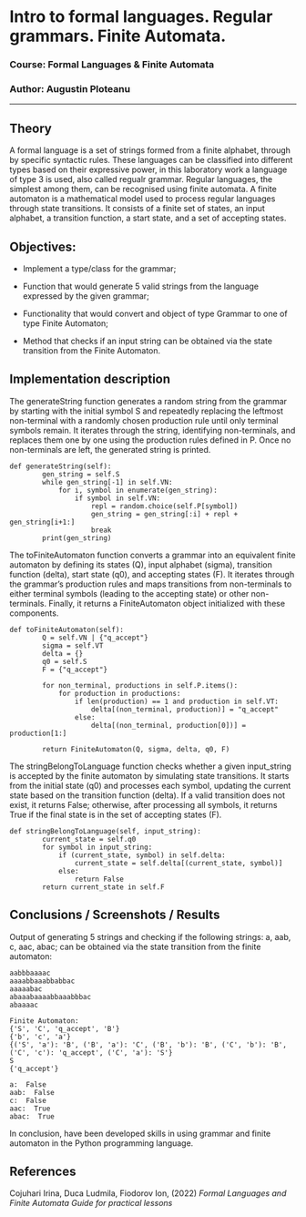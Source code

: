 # Intro to formal languages. Regular grammars. Finite Automata.

### Course: Formal Languages & Finite Automata
### Author: Augustin Ploteanu

----

## Theory
A formal language is a set of strings formed from a finite alphabet, through by specific syntactic rules. These languages can be classified into different types based on their expressive power, in this laboratory work a language of type 3 is used, also called regualr grammar. Regular languages, the simplest among them, can be recognised using finite automata. A finite automaton is a mathematical model used to process regular languages through state transitions. It consists of a finite set of states, an input alphabet, a transition function, a start state, and a set of accepting states.


## Objectives:

* Implement a type/class for the grammar;

* Function that would generate 5 valid strings from the language expressed by the given grammar;

* Functionality that would convert and object of type Grammar to one of type Finite Automaton;

* Method that checks if an input string can be obtained via the state transition from the Finite Automaton.


## Implementation description

The generateString function generates a random string from the grammar by starting with the initial symbol S and repeatedly replacing the leftmost non-terminal with a randomly chosen production rule until only terminal symbols remain. It iterates through the string, identifying non-terminals, and replaces them one by one using the production rules defined in P. Once no non-terminals are left, the generated string is printed.

```
def generateString(self):
        gen_string = self.S
        while gen_string[-1] in self.VN:
            for i, symbol in enumerate(gen_string):
                if symbol in self.VN:
                    repl = random.choice(self.P[symbol])
                    gen_string = gen_string[:i] + repl + gen_string[i+1:]
                    break
        print(gen_string)
```

The toFiniteAutomaton function converts a grammar into an equivalent finite automaton by defining its states (Q), input alphabet (sigma), transition function (delta), start state (q0), and accepting states (F). It iterates through the grammar’s production rules and maps transitions from non-terminals to either terminal symbols (leading to the accepting state) or other non-terminals. Finally, it returns a FiniteAutomaton object initialized with these components.

```
def toFiniteAutomaton(self):
        Q = self.VN | {"q_accept"}
        sigma = self.VT
        delta = {}
        q0 = self.S
        F = {"q_accept"}

        for non_terminal, productions in self.P.items():
            for production in productions:
                if len(production) == 1 and production in self.VT:
                    delta[(non_terminal, production)] = "q_accept"
                else:
                    delta[(non_terminal, production[0])] = production[1:]

        return FiniteAutomaton(Q, sigma, delta, q0, F)
```

The stringBelongToLanguage function checks whether a given input_string is accepted by the finite automaton by simulating state transitions. It starts from the initial state (q0) and processes each symbol, updating the current state based on the transition function (delta). If a valid transition does not exist, it returns False; otherwise, after processing all symbols, it returns True if the final state is in the set of accepting states (F).

```
def stringBelongToLanguage(self, input_string):
        current_state = self.q0
        for symbol in input_string:
            if (current_state, symbol) in self.delta:
                current_state = self.delta[(current_state, symbol)]
            else:
                return False
        return current_state in self.F
```


## Conclusions / Screenshots / Results

Output of generating 5 strings and checking if the following strings: a, aab, c, aac, abac; can be obtained via the state transition from the finite automaton:
```
aabbbaaaac
aaaabbaaabbabbac
aaaaabac
abaaabaaaabbaaabbbac
abaaaac

Finite Automaton:
{'S', 'C', 'q_accept', 'B'}
{'b', 'c', 'a'}
{('S', 'a'): 'B', ('B', 'a'): 'C', ('B', 'b'): 'B', ('C', 'b'): 'B', ('C', 'c'): 'q_accept', ('C', 'a'): 'S'}
S
{'q_accept'}

a:  False
aab:  False
c:  False
aac:  True
abac:  True
```

In conclusion, have been developed skills in using grammar and finite automaton in the Python programming language.

## References
Cojuhari Irina, Duca Ludmila, Fiodorov Ion, (2022) *Formal Languages and Finite Automata Guide for practical lessons*